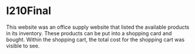 # I210Final
This website was an office supply website that listed the available products in its inventory. These products can be put into a shopping card and bought. Within the shopping cart, the total cost for the shopping cart was visible to see.
